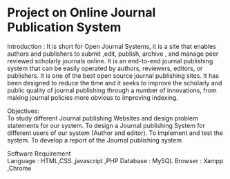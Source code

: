 # Project on Online Journal Publication System
Introduction :
It is short for Open Journal Systems, it is a site that enables authors and publishers to submit ,edit, publish, archive , and manage peer reviewed scholarly journals online. 
It is an end-to-end journal publishing system that can be easily operated by authors, reviewers, editors, or publishers. 
It is one of the best open source journal publishing sites. It has been designed to reduce the time and it seeks to improve the scholarly 
and public quality of journal publishing through a number of innovations, from making journal policies more obvious to improving indexing. 

Objectives:   
To study different Journal publishing Websites and design problem statements for our system.
To design a Journal publishing System for different users of our system (Author and editor).
To implement and test the system. 
To develop a report of the Journal publishing system


Software Requirement  
Language 	: HTML,CSS ,javascript ,PHP
Database : 	MySQL
Browser :  Xampp ,Chrome 




